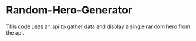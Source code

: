 # Random-Hero-Generator
This code uses an api to gather data and display a single random hero from the api.
